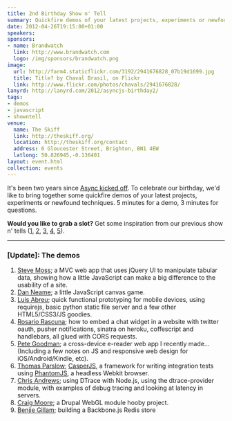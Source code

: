 ```yaml
---
title: 2nd Birthday Show n' Tell
summary: Quickfire demos of your latest projects, experiments or newfound techniques
date: 2012-04-26T19:15:00+01:00
speakers: 
sponsors:
- name: Brandwatch
  link: http://www.brandwatch.com
  logo: /img/sponsors/brandwatch.png
image: 
  url: http://farm4.staticflickr.com/3192/2941676828_07b19d1699.jpg
  title: Title? by Chaval Brasil, on Flickr
  link: http://www.flickr.com/photos/chavals/2941676828/
lanyrd: http://lanyrd.com/2012/asyncjs-birthday2/
tags: 
- demos
- javascript
- showntell
venue: 
  name: The Skiff
  link: http://theskiff.org/
  location: http://theskiff.org/contact
  address: 6 Gloucester Street, Brighton, BN1 4EW
  latlong: 50.826945,-0.136401
layout: event.html
collection: events
---
```


It's been two years since [Async kicked off][new]. To celebrate our birthday,
we'd like to bring together some quickfire demos of your latest projects,
experiments or newfound techniques. 5 minutes for a demo, 3 minutes
for questions.

__Would you like to grab a slot?__ Get some inspiration from our previous show n'
tells ([1][showntell-1], [2][showntell-2], [3][showntell-2010], [4][birthday-1], [5][showntell-2011]).

[new]: /new-group/
[showntell-1]: https://asyncjs.com/showntell/
[showntell-2]: https://asyncjs.com/showntell2/
[showntell-2010]: https://asyncjs.com/showntell3/
[birthday-1]: https://asyncjs.com/birthday/
[showntell-2011]: https://asyncjs.com/international2011/

<hr />

### [Update]: The demos

1. [Steve Moss](http://www.appetere.com); a MVC web app that uses jQuery UI to manipulate tabular data, showing how a little JavaScript can make a big difference to the usability of a site.
1. [Dan Neame](https://twitter.com/cham); a little JavaScript canvas game.
1. [Luis Abreu](http://lmjabreu.com); quick functional prototyping for mobile devices, using requirejs, basic python static file server and a few other HTML5/CSS3/JS goodies.
1. [Rosario Rascuna](http://rosario.github.com/); how to embed a chat widget in a website with twitter oauth, pusher notifications, sinatra on heroku, coffescript and handlebars, all glued with CORS requests.
1. [Pete Goodman](http://petegoodman.com); a cross-device e-reader web app I recently made… (Including a few notes on JS and responsive web design for iOS/Android/Kindle, etc).
1. [Thomas Parslow](http://almostobsolete.net); [CasperJS](http://casperjs.org), a framework for writing integration tests using [PhantomJS](http://www.phantomjs.org), a headless Webkit browser.
1. [Chris Andrews](http://chrisa.github.com); using DTrace with Node.js, using the dtrace-provider module, with examples of debug tracing and looking at latency in servers.
1. [Craig Moore](http://www.flashygraphics.co.uk); a Drupal WebGL module hooby project.
1. [Benjie Gillam](http://www.benjiegillam.com); building a Backbone.js Redis store
